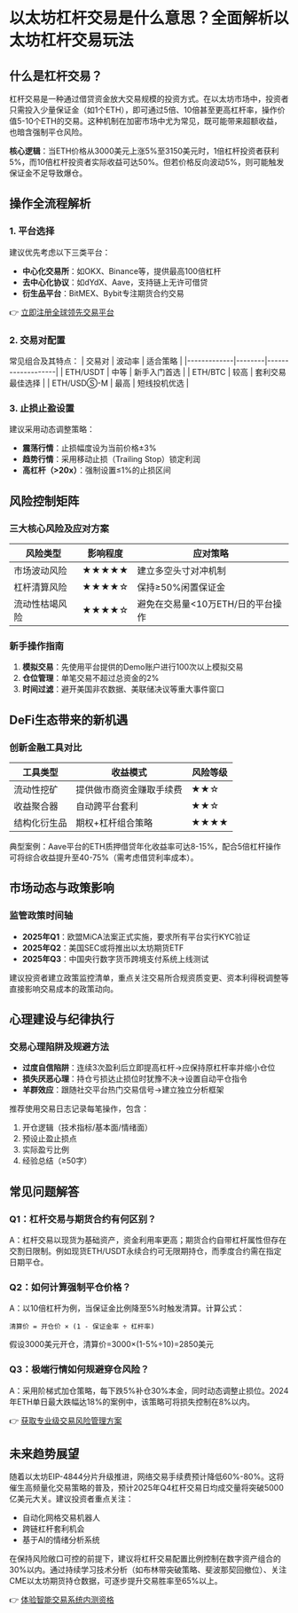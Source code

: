 # 以太坊杠杆交易是什么意思？全面解析以太坊杠杆交易玩法

## 什么是杠杆交易？

杠杆交易是一种通过借贷资金放大交易规模的投资方式。在以太坊市场中，投资者只需投入少量保证金（如1个ETH），即可通过5倍、10倍甚至更高杠杆率，操作价值5-10个ETH的交易。这种机制在加密市场中尤为常见，既可能带来超额收益，也暗含强制平仓风险。

**核心逻辑**：当ETH价格从3000美元上涨5%至3150美元时，1倍杠杆投资者获利5%，而10倍杠杆投资者实际收益可达50%。但若价格反向波动5%，则可能触发保证金不足导致爆仓。

## 操作全流程解析

### 1. 平台选择
建议优先考虑以下三类平台：
- **中心化交易所**：如OKX、Binance等，提供最高100倍杠杆
- **去中心化协议**：如dYdX、Aave，支持链上无许可借贷
- **衍生品平台**：BitMEX、Bybit专注期货合约交易

👉 [立即注册全球领先交易平台](https://bit.ly/okx_welcome)

### 2. 交易对配置
常见组合及其特点：
| 交易对      | 波动率 | 适合策略          |
|-------------|--------|-------------------|
| ETH/USDT    | 中等   | 新手入门首选      |
| ETH/BTC     | 较高   | 套利交易最佳选择  |
| ETH/USDⓈ-M | 最高   | 短线投机优选      |

### 3. 止损止盈设置
建议采用动态调整策略：
- **震荡行情**：止损幅度设为当前价格±3%
- **趋势行情**：采用移动止损（Trailing Stop）锁定利润
- **高杠杆（>20x）**：强制设置≤1%的止损区间

## 风险控制矩阵

### 三大核心风险及应对方案
| 风险类型      | 影响程度 | 应对策略                      |
|---------------|----------|-------------------------------|
| 市场波动风险  | ★★★★★   | 建立多空头寸对冲机制          |
| 杠杆清算风险  | ★★★★☆   | 保持≥50%闲置保证金            |
| 流动性枯竭风险| ★★★★☆   | 避免在交易量<10万ETH/日的平台操作 |

### 新手操作指南
1. **模拟交易**：先使用平台提供的Demo账户进行100次以上模拟交易
2. **仓位管理**：单笔交易不超过总资金的2%
3. **时间过滤**：避开美国非农数据、美联储决议等重大事件窗口

## DeFi生态带来的新机遇

### 创新金融工具对比
| 工具类型       | 收益模式              | 风险等级 |
|----------------|-----------------------|----------|
| 流动性挖矿     | 提供做市商资金赚取手续费 | ★★☆      |
| 收益聚合器     | 自动跨平台套利        | ★★☆      |
| 结构化衍生品   | 期权+杠杆组合策略     | ★★★★     |

典型案例：Aave平台的ETH质押借贷年化收益率可达8-15%，配合5倍杠杆操作可将综合收益提升至40-75%（需考虑借贷利率成本）。

## 市场动态与政策影响

### 监管政策时间轴
- **2025年Q1**：欧盟MiCA法案正式实施，要求所有平台实行KYC验证
- **2025年Q2**：美国SEC或将推出以太坊期货ETF
- **2025年Q3**：中国央行数字货币跨境支付系统上线测试

建议投资者建立政策监控清单，重点关注交易所合规资质变更、资本利得税调整等直接影响交易成本的政策动向。

## 心理建设与纪律执行

### 交易心理陷阱及规避方法
- **过度自信陷阱**：连续3次盈利后立即提高杠杆→应保持原杠杆率并缩小仓位
- **损失厌恶心理**：持仓亏损达止损位时犹豫不决→设置自动平仓指令
- **羊群效应**：跟随社交平台热门交易信号→建立独立分析框架

推荐使用交易日志记录每笔操作，包含：
1. 开仓逻辑（技术指标/基本面/情绪面）
2. 预设止盈止损点
3. 实际盈亏比例
4. 经验总结（≥50字）

## 常见问题解答

### Q1：杠杆交易与期货合约有何区别？
A：杠杆交易以现货为基础资产，资金利用率更高；期货合约自带杠杆属性但存在交割日限制。例如现货ETH/USDT永续合约可无限期持仓，而季度合约需在指定日期平仓。

### Q2：如何计算强制平仓价格？
A：以10倍杠杆为例，当保证金比例降至5%时触发清算。计算公式：
```
清算价 = 开仓价 × (1 - 保证金率 ÷ 杠杆率)
```
假设3000美元开仓，清算价=3000×(1-5%÷10)=2850美元

### Q3：极端行情如何规避穿仓风险？
A：采用阶梯式加仓策略，每下跌5%补仓30%本金，同时动态调整止损位。2024年ETH单日最大跌幅达18%的案例中，该策略可将损失控制在8%以内。

👉 [获取专业级交易风险管理方案](https://bit.ly/okx_welcome)

## 未来趋势展望

随着以太坊EIP-4844分片升级推进，网络交易手续费预计降低60%-80%。这将催生高频量化交易策略的普及，预计2025年Q4杠杆交易日均成交量将突破5000亿美元大关。建议投资者重点关注：
- 自动化网格交易机器人
- 跨链杠杆套利机会
- 基于AI的情绪分析系统

在保持风险敞口可控的前提下，建议将杠杆交易配置比例控制在数字资产组合的30%以内。通过持续学习技术分析（如布林带突破策略、斐波那契回撤位）、关注CME以太坊期货持仓数据，可逐步提升交易胜率至65%以上。

👉 [体验智能交易系统内测资格](https://bit.ly/okx_welcome)